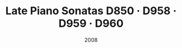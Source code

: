 ---
discogs_id: 2896286
title: Late Piano Sonatas D850 · D958 · D959 · D960
artists: ['Leif Ove Andsnes']
date: 2008
genre: ['Classical']
image: Late Piano Sonatas D850 • D958 • D959 • D960-2896286.jpg
label: EMI Classics
country: UK & Europe
category: Classical
---